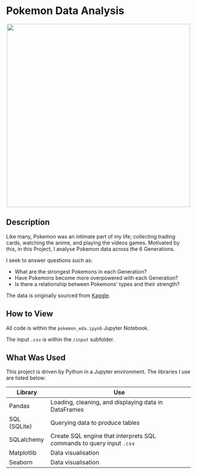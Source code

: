 # Pokemon Data Analysis
<p align="center">
    <img width="500" src="https://external-preview.redd.it/NXrR_qnMRHrwUoE8pbeiX26fq4mNctFsmdEghRVApSQ.jpg?auto=webp&s=b18e1b0df84f417036d4e1ac0affb6245a071ebf">
</p>

## Description
Like many, Pokemon was an intimate part of my life; collecting trading cards, watching the anime, and playing the videos games. Motivated by this, in this Project, I analyse Pokemon data across the 6 Generations. 

I seek to answer questions such as:

* What are the strongest Pokemons in each Generation?
* Have Pokemons become more overpowered with each Generation?
* Is there a relationship between Pokemons' types and their strength?

The data is originally sourced from [Kaggle](https://www.kaggle.com/abcsds/pokemon).

## How to View
All code is within the `pokemon_eda.ipynb` Jupyter Notebook. 

The input `.csv` is within the `/input` subfolder.

## What Was Used
This project is driven by Python in a Jupyter environment. The libraries I use are listed below:

| Library      | Use                                                                  |
| ------------ | -------------------------------------------------------------------- |
| Pandas       | Loading, cleaning, and displaying data in DataFrames                 |
| SQL (SQLite) | Querying data to produce tables                                      |
| SQLalchemy   | Create SQL engine that interprets SQL commands to query input `.csv` |
| Matplotlib   | Data visualisation                                                   |
| Seaborn      | Data visualisation                                                   |